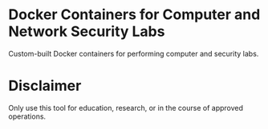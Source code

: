 # Docker Containers for Computer and Network Security Labs
Custom-built Docker containers for performing computer and security labs.

# Disclaimer
Only use this tool for education, research, or in the course of approved operations.

